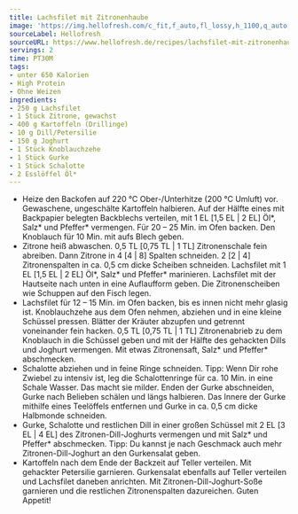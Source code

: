 ```yaml
---
title: Lachsfilet mit Zitronenhaube
image: 'https://img.hellofresh.com/c_fit,f_auto,fl_lossy,h_1100,q_auto,w_2600/hellofresh_s3/image/lachsfilet-mit-zitronenhaube-eb086f4f.jpg'
sourceLabel: Hellofresh
sourceURL: https://www.hellofresh.de/recipes/lachsfilet-mit-zitronenhaube-619cc2ffd7101217ea3cec1b
servings: 2
time: PT30M
tags:
- unter 650 Kalorien
- High Protein
- Ohne Weizen
ingredients:
- 250 g Lachsfilet
- 1 Stück Zitrone, gewachst
- 400 g Kartoffeln (Drillinge)
- 10 g Dill/Petersilie
- 150 g Joghurt
- 1 Stück Knoblauchzehe
- 1 Stück Gurke
- 1 Stück Schalotte
- 2 Esslöffel Öl*
---
```


- Heize den Backofen auf 220 °C Ober-/Unterhitze (200 °C Umluft) vor. Gewaschene, ungeschälte Kartoffeln halbieren. Auf der Hälfte eines mit Backpapier belegten Backblechs verteilen, mit 1 EL [1,5 EL | 2 EL] Öl\*, Salz\* und Pfeffer\* vermengen. Für 20 – 25 Min. im Ofen backen. Den Knoblauch für 10 Min. mit aufs Blech geben.
- Zitrone heiß abwaschen. 0,5 TL [0,75 TL | 1 TL] Zitronenschale fein abreiben. Dann Zitrone in 4 [4 | 8] Spalten schneiden. 2 [2 | 4] Zitronenspalten in ca. 0,5 cm dicke Scheiben schneiden. Lachsfilet mit 1 EL [1,5 EL | 2 EL] Öl\*, Salz\* und Pfeffer\* marinieren. Lachsfilet mit der Hautseite nach unten in eine Auflaufform geben. Die Zitronenscheiben wie Schuppen auf den Fisch legen.
- Lachsfilet für 12 – 15 Min. im Ofen backen, bis es innen nicht mehr glasig ist. Knoblauchzehe aus dem Ofen nehmen, abziehen und in eine kleine Schüssel pressen. Blätter der Kräuter abzupfen und getrennt voneinander fein hacken. 0,5 TL [0,75 TL | 1 TL] Zitronenabrieb zu dem Knoblauch in die Schüssel geben und mit der Hälfte des gehackten Dills und Joghurt vermengen. Mit etwas Zitronensaft, Salz\* und Pfeffer\* abschmecken.
- Schalotte abziehen und in feine Ringe schneiden. Tipp: Wenn Dir rohe Zwiebel zu intensiv ist, leg die Schalottenringe für ca. 10 Min. in eine Schale Wasser. Das macht sie milder. Enden der Gurke abschneiden, Gurke nach Belieben schälen und längs halbieren. Das Innere der Gurke mithilfe eines Teelöffels entfernen und Gurke in ca. 0,5 cm dicke Halbmonde schneiden.
- Gurke, Schalotte und restlichen Dill in einer großen Schüssel mit 2 EL [3 EL | 4 EL] des Zitronen-Dill-Joghurts vermengen und mit Salz\* und Pfeffer\* abschmecken. Tipp: Du kannst je nach Geschmack auch mehr Zitronen-Dill-Joghurt an den Gurkensalat geben.
- Kartoffeln nach dem Ende der Backzeit auf Teller verteilen. Mit gehackter Petersilie garnieren. Gurkensalat ebenfalls auf Teller verteilen und Lachsfilet daneben anrichten. Mit Zitronen-Dill-Joghurt-Soße garnieren und die restlichen Zitronenspalten dazureichen. Guten Appetit!
